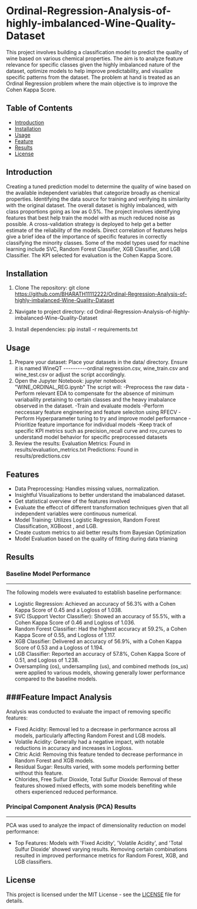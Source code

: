 # Ordinal-Regression-Analysis-of-highly-imbalanced-Wine-Quality-Dataset

This project involves building a classification model to predict the quality of wine based on various chemical properties. The aim is to analyze feature relevance for specific classes given the highly imbalanced nature of the dataset, optimize models to help improve predictability, and visualize specific patterns from the dataset. The problem at hand is treated as an Ordinal Regression problem where the main objective is to improve the Cohen Kappa Score.

## Table of Contents

- [Introduction](#introduction)
- [Installation](#installation)
- [Usage](#usage)
- [Feature](#feature)
- [Results](#results)
- [License](#license)

## Introduction

Creating a tuned prediction model to determine the quality of wine based on the available independent variables that categorize broadly as chemical properties. Identifying the data source for training and verifying its similarity with the original dataset. The overall dataset is highly imbalanced, with class proportions going as low as 0.5%. The project involves identifying features that best help train the model with as much reduced noise as possible. A cross-validation strategy is deployed to help get a better estimate of the reliability of the models. Direct correlation of features helps give a brief idea of the importance of specific features in correctly classifying the minority classes. Some of the model types used for machine learning include SVC, Random Forest Classifier, XGB Classifier, and LGB Classifier. The KPI selected for evaluation is the Cohen Kappa Score.

## Installation

1. Clone The repository:
   git clone https://github.com/BHARATH11112222/Ordinal-Regression-Analysis-of-highly-imbalanced-Wine-Quality-Dataset

2. Navigate to project directory:
   cd Ordinal-Regression-Analysis-of-highly-imbalanced-Wine-Quality-Dataset

3. Install dependencies:
   pip install -r requirements.txt

## Usage
1. Prepare your dataset: Place your datasets in the data/ directory. Ensure it is named WineQT ----------ordinal regression.csv, wine_train.csv and
   wine_test.csv or adjust the script accordingly.
3. Open the Jupyter Notebook: jupyter notebook "WINE_ORDINAL_REG.ipynb"
   The script will:
   -Preprocess the raw data
   -Perform relevant EDA to compensate for the absence of minimum variabaility pretaining to certain classes and the heavy imabalance observed in the dataset.
   -Train and evaluate models
   -Perform neccessary feature engineering and feature seleciton using RFECV
   -Perform Hyperparameter tuning to try and improve model performance
   -Prioritize feature  importance for individual models
   -Keep track of specific KPI metrics such as precision_recall curve and rov_curves to understand model behavior for specific preprocessed datasets
5. Review the results:
   Evaluation Metrics: Found in results/evaluation_metrics.txt
   Predictions: Found in results/predictions.csv

## Features
   - Data Preprocessing: Handles missing values, normalization.
   - Insightful Visualizations to better understand the imabalanced dataset.
   - Get statistical overview of the features involved
   - Evaluate the effecct of different transformation techniques given that all independent variables were continuous numerical.
   - Model Training: Utilizes Logistic Regression, Random Forest Classification, XGBoost , and LGB.
   - Create custom metrics to aid better results from Bayesian Optimization
   - Model Evaluation based on the quality of fitting during data trianing

## Results

   ### Baseline Model Performance
   ---------------------------------------------------------------------------------
   The following models were evaluated to establish baseline performance:
   
   - Logistic Regression: Achieved an accuracy of 56.3% with a Cohen Kappa Score of 0.45 and a Logloss of 1.038.
   - SVC (Support Vector Classifier): Showed an accuracy of 55.5%, with a Cohen Kappa Score of 0.46 and Logloss of 1.036.
   - Random Forest Classifier: Had the highest accuracy at 59.2%, a Cohen Kappa Score of 0.55, and Logloss of 1.117.
   - XGB Classifier: Delivered an accuracy of 56.9%, with a Cohen Kappa Score of 0.53 and a Logloss of 1.194.
   - LGB Classifier: Reported an accuracy of 57.8%, Cohen Kappa Score of 0.51, and Logloss of 1.238.
   - Oversampling (os), undersampling (us), and combined methods (os_us) were applied to various models, showing generally lower performance compared to the 
     baseline models.
   
   ###Feature Impact Analysis
   ---------------------------------------------------------------------------------
   Analysis was conducted to evaluate the impact of removing specific features:
   
   - Fixed Acidity: Removal led to a decrease in performance across all models, particularly affecting Random Forest and LGB models.
   - Volatile Acidity: Generally had a negative impact, with notable reductions in accuracy and increases in Logloss.
   - Citric Acid: Removing this feature tended to decrease performance in Random Forest and XGB models.
   - Residual Sugar: Results varied, with some models performing better without this feature.
   - Chlorides, Free Sulfur Dioxide, Total Sulfur Dioxide: Removal of these features showed mixed effects, with some models benefiting while others experienced 
     reduced performance.
   
   ### Principal Component Analysis (PCA) Results
   ---------------------------------------------------------------------------------
   PCA was used to analyze the impact of dimensionality reduction on model performance:
   
   - Top Features: Models with 'Fixed Acidity', 'Volatile Acidity', and 'Total Sulfur Dioxide' showed varying results. Removing certain combinations resulted in 
     improved performance metrics for Random Forest, XGB, and LGB classifiers.

## License

   This project is licensed under the MIT License - see the [LICENSE](LICENSE) file for details.
